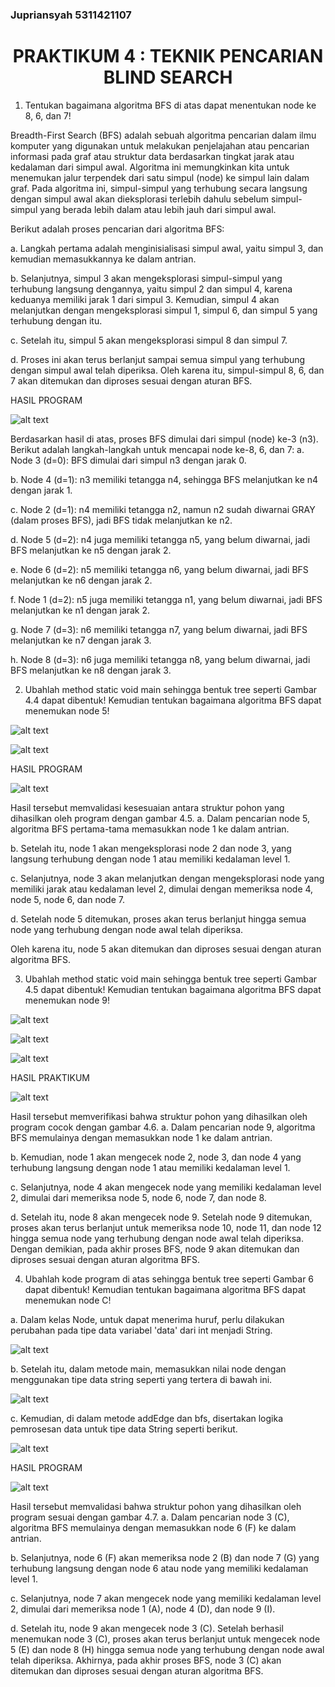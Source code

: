 ### Jupriansyah 5311421107

<center><h1>PRAKTIKUM 4 : TEKNIK PENCARIAN BLIND SEARCH</h1></center>

1. Tentukan bagaimana algoritma BFS di atas dapat menentukan node ke 8, 6, dan 7!

Breadth-First Search (BFS) adalah sebuah algoritma pencarian dalam ilmu komputer yang digunakan untuk melakukan penjelajahan atau pencarian informasi pada graf atau struktur data berdasarkan tingkat jarak atau kedalaman dari simpul awal. Algoritma ini memungkinkan kita untuk menemukan jalur terpendek dari satu simpul (node) ke simpul lain dalam graf. Pada algoritma ini, simpul-simpul yang terhubung secara langsung dengan simpul awal akan dieksplorasi terlebih dahulu sebelum simpul-simpul yang berada lebih dalam atau lebih jauh dari simpul awal.
   
    
Berikut adalah proses pencarian dari algoritma BFS:
    
a. Langkah pertama adalah menginisialisasi simpul awal, yaitu simpul 3, dan kemudian memasukkannya ke dalam antrian.
    
b. Selanjutnya, simpul 3 akan mengeksplorasi simpul-simpul yang terhubung langsung dengannya, yaitu simpul 2 dan simpul 4, karena keduanya memiliki jarak 1 dari simpul 3. Kemudian, simpul 4 akan melanjutkan dengan mengeksplorasi simpul 1, simpul 6, dan simpul 5 yang terhubung dengan itu.
    
c. Setelah itu, simpul 5 akan mengeksplorasi simpul 8 dan simpul 7.
    
d. Proses ini akan terus berlanjut sampai semua simpul yang terhubung dengan simpul awal telah diperiksa. Oleh karena itu, simpul-simpul 8, 6, dan 7 akan ditemukan dan diproses sesuai dengan aturan BFS.

HASIL PROGRAM

![alt text](https://github.com/jup3to3/AI-Jupriansyah/blob/main/Hasil%20Tugas%20No%201.png)

Berdasarkan hasil di atas, proses BFS dimulai dari simpul (node) ke-3 (n3). Berikut adalah langkah-langkah untuk mencapai node ke-8, 6, dan 7:
a.  Node 3 (d=0): BFS dimulai dari simpul n3 dengan jarak 0.

b.  Node 4 (d=1): n3 memiliki tetangga n4, sehingga BFS melanjutkan ke n4 dengan jarak 1.

c.  Node 2 (d=1): n4 memiliki tetangga n2, namun n2 sudah diwarnai GRAY (dalam proses BFS), jadi BFS tidak melanjutkan ke n2.

d.  Node 5 (d=2): n4 juga memiliki tetangga n5, yang belum diwarnai, jadi BFS melanjutkan ke n5 dengan jarak 2.

e.  Node 6 (d=2): n5 memiliki tetangga n6, yang belum diwarnai, jadi BFS melanjutkan ke n6 dengan jarak 2.

f.  Node 1 (d=2): n5 juga memiliki tetangga n1, yang belum diwarnai, jadi BFS melanjutkan ke n1 dengan jarak 2.

g.  Node 7 (d=3): n6 memiliki tetangga n7, yang belum diwarnai, jadi BFS melanjutkan ke n7 dengan jarak 3.

h.  Node 8 (d=3): n6 juga memiliki tetangga n8, yang belum diwarnai, jadi BFS melanjutkan ke n8 dengan jarak 3.


2. Ubahlah method static void main sehingga bentuk tree seperti Gambar 4.4 dapat dibentuk! Kemudian tentukan bagaimana algoritma BFS dapat menemukan node 5!

![alt text](https://github.com/jup3to3/AI-Jupriansyah/blob/main/Kodingan%20Tugas%202%20(Node).png)

![alt text](https://github.com/jup3to3/AI-Jupriansyah/blob/main/Kodingan%20Tugas%202%20(Graph).png)

HASIL PROGRAM

![alt text](https://github.com/jup3to3/AI-Jupriansyah/blob/main/Hasil%20Tugas%20No%202.png)

Hasil tersebut memvalidasi kesesuaian antara struktur pohon yang dihasilkan oleh program dengan gambar 4.5.
a. Dalam pencarian node 5, algoritma BFS pertama-tama memasukkan node 1 ke dalam antrian.

b. Setelah itu, node 1 akan mengeksplorasi node 2 dan node 3, yang langsung terhubung dengan node 1 atau memiliki kedalaman level 1.

c. Selanjutnya, node 3 akan melanjutkan dengan mengeksplorasi node yang memiliki jarak atau kedalaman level 2, dimulai dengan memeriksa node 4, node 5, node 6, dan node 7.

d. Setelah node 5 ditemukan, proses akan terus berlanjut hingga semua node yang terhubung dengan node awal telah diperiksa.

Oleh karena itu, node 5 akan ditemukan dan diproses sesuai dengan aturan algoritma BFS.

3. Ubahlah method static void main sehingga bentuk tree seperti Gambar 4.5 dapat dibentuk! Kemudian tentukan bagaimana algoritma BFS dapat menemukan node 9!

![alt text](https://github.com/jup3to3/AI-Jupriansyah/blob/main/Kodingan%20Tugas%203%20(Node).png)

![alt text](https://github.com/jup3to3/AI-Jupriansyah/blob/main/Kodingan%20Tugas%203%20(Graph).png)

![alt text](https://github.com/jup3to3/AI-Jupriansyah/blob/main/Kodingan%20Tugas%203%20(Graph)%202.png)

HASIL PRAKTIKUM

![alt text](https://github.com/jup3to3/AI-Jupriansyah/blob/main/Hasil%20Tugas%20No%203.png)

Hasil tersebut memverifikasi bahwa struktur pohon yang dihasilkan oleh program cocok dengan gambar 4.6.
a. Dalam pencarian node 9, algoritma BFS memulainya dengan memasukkan node 1 ke dalam antrian.

b. Kemudian, node 1 akan mengecek node 2, node 3, dan node 4 yang terhubung langsung dengan node 1 atau memiliki kedalaman level 1.

c. Selanjutnya, node 4 akan mengecek node yang memiliki kedalaman level 2, dimulai dari memeriksa node 5, node 6, node 7, dan node 8.

d. Setelah itu, node 8 akan mengecek node 9. Setelah node 9 ditemukan, proses akan terus berlanjut untuk memeriksa node 10, node 11, dan node 12 hingga semua node yang terhubung dengan node awal telah diperiksa.
Dengan demikian, pada akhir proses BFS, node 9 akan ditemukan dan diproses sesuai dengan aturan algoritma BFS.

4. Ubahlah kode program di atas sehingga bentuk tree seperti Gambar 6 dapat dibentuk! Kemudian tentukan bagaimana algoritma BFS dapat menemukan node C!

a. Dalam kelas Node, untuk dapat menerima huruf, perlu dilakukan perubahan pada tipe data variabel 'data' dari int menjadi String.

![alt text](https://github.com/jup3to3/AI-Jupriansyah/blob/main/Kodingan%20Tugas%204%20(String).png)

b. Setelah itu, dalam metode main, memasukkan nilai node dengan menggunakan tipe data string seperti yang tertera di bawah ini.

![alt text](https://github.com/jup3to3/AI-Jupriansyah/blob/main/Kodingan%20Tugas%204%20(Node).png)

c. Kemudian, di dalam metode addEdge dan bfs, disertakan logika pemrosesan data untuk tipe data String seperti berikut.

![alt text](https://github.com/jup3to3/AI-Jupriansyah/blob/main/Kodingan%20Tugas%204%20(Graph).png)

HASIL PROGRAM

![alt text](https://github.com/jup3to3/AI-Jupriansyah/blob/main/Hasil%20Tugas%20No%204.png)

Hasil tersebut memvalidasi bahwa struktur pohon yang dihasilkan oleh program sesuai dengan gambar 4.7.
a. Dalam pencarian node 3 (C), algoritma BFS memulainya dengan memasukkan node 6 (F) ke dalam antrian.

b. Selanjutnya, node 6 (F) akan memeriksa node 2 (B) dan node 7 (G) yang terhubung langsung dengan node 6 atau node yang memiliki kedalaman level 1.

c. Selanjutnya, node 7 akan mengecek node yang memiliki kedalaman level 2, dimulai dari memeriksa node 1 (A), node 4 (D), dan node 9 (I).

d. Setelah itu, node 9 akan mengecek node 3 (C). Setelah berhasil menemukan node 3 (C), proses akan terus berlanjut untuk mengecek node 5 (E) dan node 8 (H) hingga semua node yang terhubung dengan node awal telah diperiksa.
Akhirnya, pada akhir proses BFS, node 3 (C) akan ditemukan dan diproses sesuai dengan aturan algoritma BFS.
